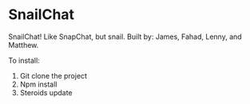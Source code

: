 # SnailChat

SnailChat! Like SnapChat, but snail. Built by: James, Fahad, Lenny, and Matthew.

To install:
1. Git clone the project
2. Npm install
3. Steroids update

